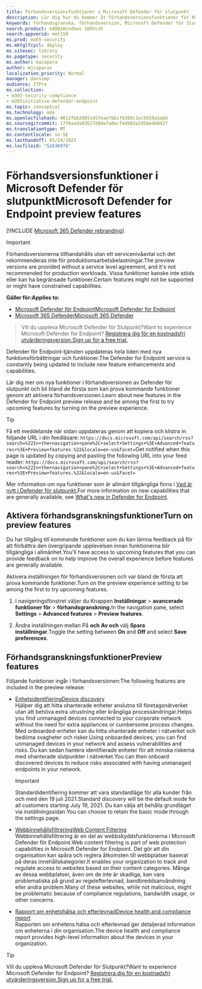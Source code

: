 ```yaml
---
title: Förhandsversionsfunktioner i Microsoft Defender för slutpunkt
description: Lär dig hur du kommer åt förhandsversionsfunktioner för Microsoft Defender för slutpunkt.
keywords: förhandsgranska, förhandsversion, Microsoft Defender för Slutpunkt, funktioner, uppdateringar
search.product: eADQiWindows 10XVcnh
search.appverid: met150
ms.prod: m365-security
ms.mktglfcycl: deploy
ms.sitesec: library
ms.pagetype: security
ms.author: macapara
author: mjcaparas
localization_priority: Normal
manager: dansimp
audience: ITPro
ms.collection:
- m365-security-compliance
- m365initiative-defender-endpoint
ms.topic: conceptual
ms.technology: mde
ms.openlocfilehash: 4612fbb2005145feae7bbcf9309c1ec9559a5a0d
ms.sourcegitcommit: 17f0aada83627d9defa0acf4db03a2d58e46842f
ms.translationtype: MT
ms.contentlocale: sv-SE
ms.lasthandoff: 05/24/2021
ms.locfileid: "52636076"
---
```

# <a name="microsoft-defender-for-endpoint-preview-features"></a><span data-ttu-id="2ca0d-104">Förhandsversionsfunktioner i Microsoft Defender för slutpunkt</span><span class="sxs-lookup"><span data-stu-id="2ca0d-104">Microsoft Defender for Endpoint preview features</span></span>

[!INCLUDE [Microsoft 365 Defender rebranding](../../includes/microsoft-defender.md)]

>[!IMPORTANT]
><span data-ttu-id="2ca0d-105">Förhandsversionerna tillhandahålls utan ett servicenivåavtal och det rekommenderas inte för produktionsarbetsbelastningar.</span><span class="sxs-lookup"><span data-stu-id="2ca0d-105">The preview versions are provided without a service level agreement, and it's not recommended for production workloads.</span></span> <span data-ttu-id="2ca0d-106">Vissa funktioner kanske inte stöds eller kan ha begränsade funktioner.</span><span class="sxs-lookup"><span data-stu-id="2ca0d-106">Certain features might not be supported or might have constrained capabilities.</span></span>

<span data-ttu-id="2ca0d-107">**Gäller för:**</span><span class="sxs-lookup"><span data-stu-id="2ca0d-107">**Applies to:**</span></span>
- [<span data-ttu-id="2ca0d-108">Microsoft Defender för Endpoint</span><span class="sxs-lookup"><span data-stu-id="2ca0d-108">Microsoft Defender for Endpoint</span></span>](https://go.microsoft.com/fwlink/p/?linkid=2154037)
- [<span data-ttu-id="2ca0d-109">Microsoft 365 Defender</span><span class="sxs-lookup"><span data-stu-id="2ca0d-109">Microsoft 365 Defender</span></span>](https://go.microsoft.com/fwlink/?linkid=2118804)

> <span data-ttu-id="2ca0d-110">Vill du uppleva Microsoft Defender för Slutpunkt?</span><span class="sxs-lookup"><span data-stu-id="2ca0d-110">Want to experience Microsoft Defender for Endpoint?</span></span> [<span data-ttu-id="2ca0d-111">Registrera dig för en kostnadsfri utvärderingsversion.</span><span class="sxs-lookup"><span data-stu-id="2ca0d-111">Sign up for a free trial.</span></span>](https://www.microsoft.com/microsoft-365/windows/microsoft-defender-atp?ocid=docs-wdatp-exposedapis-abovefoldlink)


<span data-ttu-id="2ca0d-112">Defender för Endpoint-tjänsten uppdateras hela tiden med nya funktionsförbättringar och funktioner.</span><span class="sxs-lookup"><span data-stu-id="2ca0d-112">The Defender for Endpoint service is constantly being updated to include new feature enhancements and capabilities.</span></span>

<span data-ttu-id="2ca0d-113">Lär dig mer om nya funktioner i förhandsversionen av Defender för slutpunkt och bli bland de första som kan prova kommande funktioner genom att aktivera förhandsversionen.</span><span class="sxs-lookup"><span data-stu-id="2ca0d-113">Learn about new features in the Defender for Endpoint preview release and be among the first to try upcoming features by turning on the preview experience.</span></span>

>[!TIP]
><span data-ttu-id="2ca0d-114">Få ett meddelande när sidan uppdateras genom att kopiera och klistra in följande URL i din feedläsare: `https://docs.microsoft.com/api/search/rss?search=%22In+the+navigation+pane%2C+select+Settings+%3E+Advanced+features+%3E+Preview+features.%22&locale=en-us&facet=`</span><span class="sxs-lookup"><span data-stu-id="2ca0d-114">Get notified when this page is updated by copying and pasting the following URL into your feed reader: `https://docs.microsoft.com/api/search/rss?search=%22In+the+navigation+pane%2C+select+Settings+%3E+Advanced+features+%3E+Preview+features.%22&locale=en-us&facet=`</span></span>

<span data-ttu-id="2ca0d-115">Mer information om nya funktioner som är allmänt tillgängliga finns i [Vad är nytt i Defender för slutpunkt.](whats-new-in-microsoft-defender-atp.md)</span><span class="sxs-lookup"><span data-stu-id="2ca0d-115">For more information on new capabilities that are generally available, see [What's new in Defender for Endpoint](whats-new-in-microsoft-defender-atp.md).</span></span>

## <a name="turn-on-preview-features"></a><span data-ttu-id="2ca0d-116">Aktivera förhandsgranskningsfunktioner</span><span class="sxs-lookup"><span data-stu-id="2ca0d-116">Turn on preview features</span></span>

<span data-ttu-id="2ca0d-117">Du har tillgång till kommande funktioner som du kan lämna feedback på för att förbättra den övergripande upplevelsen innan funktionerna blir tillgängliga i allmänhet.</span><span class="sxs-lookup"><span data-stu-id="2ca0d-117">You'll have access to upcoming features that you can provide feedback on to help improve the overall experience before features are generally available.</span></span>

<span data-ttu-id="2ca0d-118">Aktivera inställningen för förhandsversionen och var bland de första att prova kommande funktioner.</span><span class="sxs-lookup"><span data-stu-id="2ca0d-118">Turn on the preview experience setting to be among the first to try upcoming features.</span></span>

1. <span data-ttu-id="2ca0d-119">I navigeringsfönstret väljer du Knappen **Inställningar**  >  **avancerade funktioner för**  >  **förhandsgranskning.**</span><span class="sxs-lookup"><span data-stu-id="2ca0d-119">In the navigation pane, select **Settings** > **Advanced features** > **Preview features**.</span></span>

2. <span data-ttu-id="2ca0d-120">Ändra inställningen mellan På **och** **Av och** välj **Spara inställningar**.</span><span class="sxs-lookup"><span data-stu-id="2ca0d-120">Toggle the setting between **On** and **Off** and select **Save preferences**.</span></span>

## <a name="preview-features"></a><span data-ttu-id="2ca0d-121">Förhandsgranskningsfunktioner</span><span class="sxs-lookup"><span data-stu-id="2ca0d-121">Preview features</span></span>

<span data-ttu-id="2ca0d-122">Följande funktioner ingår i förhandsversionen:</span><span class="sxs-lookup"><span data-stu-id="2ca0d-122">The following features are included in the preview release:</span></span>

- [<span data-ttu-id="2ca0d-123">Enhetsidentifiering</span><span class="sxs-lookup"><span data-stu-id="2ca0d-123">Device discovery</span></span>](device-discovery.md) <br> <span data-ttu-id="2ca0d-124">Hjälper dig att hitta ohanterade enheter anslutna till företagsnätverket utan att behöva extra utrustning eller krångliga processändringar.</span><span class="sxs-lookup"><span data-stu-id="2ca0d-124">Helps you find unmanaged devices connected to your corporate network without the need for extra appliances or cumbersome process changes.</span></span> <span data-ttu-id="2ca0d-125">Med onboarded-enheter kan du hitta ohanterade enheter i nätverket och bedöma svagheter och risker.</span><span class="sxs-lookup"><span data-stu-id="2ca0d-125">Using onboarded devices, you can find unmanaged devices in your network and assess vulnerabilities and risks.</span></span> <span data-ttu-id="2ca0d-126">Du kan sedan hantera identifierade enheter för att minska riskerna med ohanterade slutpunkter i nätverket.</span><span class="sxs-lookup"><span data-stu-id="2ca0d-126">You can then onboard discovered devices to reduce risks associated with having unmanaged endpoints in your network.</span></span>

   > [!IMPORTANT]
   > <span data-ttu-id="2ca0d-127">Standardidentifiering kommer att vara standardläge för alla kunder från och med den 19 juli 2021.</span><span class="sxs-lookup"><span data-stu-id="2ca0d-127">Standard discovery will be the default mode for all customers starting July 19, 2021.</span></span> <span data-ttu-id="2ca0d-128">Du kan välja att behålla grundläget via inställningssidan.</span><span class="sxs-lookup"><span data-stu-id="2ca0d-128">You can choose to retain the basic mode through the settings page.</span></span> 


- [<span data-ttu-id="2ca0d-129">Webbinnehållsfiltrering</span><span class="sxs-lookup"><span data-stu-id="2ca0d-129">Web Content Filtering</span></span>](web-content-filtering.md) <br> <span data-ttu-id="2ca0d-130">Webbinnehållsfiltrering är en del av webbskyddsfunktionerna i Microsoft Defender för Endpoint.</span><span class="sxs-lookup"><span data-stu-id="2ca0d-130">Web content filtering is part of web protection capabilities in Microsoft Defender for Endpoint.</span></span> <span data-ttu-id="2ca0d-131">Det gör att din organisation kan spåra och reglera åtkomsten till webbplatser baserat på deras innehållskategorier.</span><span class="sxs-lookup"><span data-stu-id="2ca0d-131">It enables your organization to track and regulate access to websites based on their content categories.</span></span> <span data-ttu-id="2ca0d-132">Många av dessa webbplatser, även om de inte är skadliga, kan vara problematiska på grund av regelefterlevnad, bandbreddsanvändning eller andra problem.</span><span class="sxs-lookup"><span data-stu-id="2ca0d-132">Many of these websites, while not malicious, might be problematic because of compliance regulations, bandwidth usage, or other concerns.</span></span>

- [<span data-ttu-id="2ca0d-133">Rapport om enhetshälsa och efterlevnad</span><span class="sxs-lookup"><span data-stu-id="2ca0d-133">Device health and compliance report</span></span>](machine-reports.md) <br/> <span data-ttu-id="2ca0d-134">Rapporten om enhetens hälsa och efterlevnad ger detaljerad information om enheterna i din organisation.</span><span class="sxs-lookup"><span data-stu-id="2ca0d-134">The device health and compliance report provides high-level information about the devices in your organization.</span></span>

> [!TIP] 
> <span data-ttu-id="2ca0d-135">Vill du uppleva Microsoft Defender för Slutpunkt?</span><span class="sxs-lookup"><span data-stu-id="2ca0d-135">Want to experience Microsoft Defender for Endpoint?</span></span> [<span data-ttu-id="2ca0d-136">Registrera dig för en kostnadsfri utvärderingsversion.</span><span class="sxs-lookup"><span data-stu-id="2ca0d-136">Sign up for a free trial.</span></span>](https://www.microsoft.com/microsoft-365/windows/microsoft-defender-atp?ocid=docs-wdatp-preview-belowfoldlink)  
